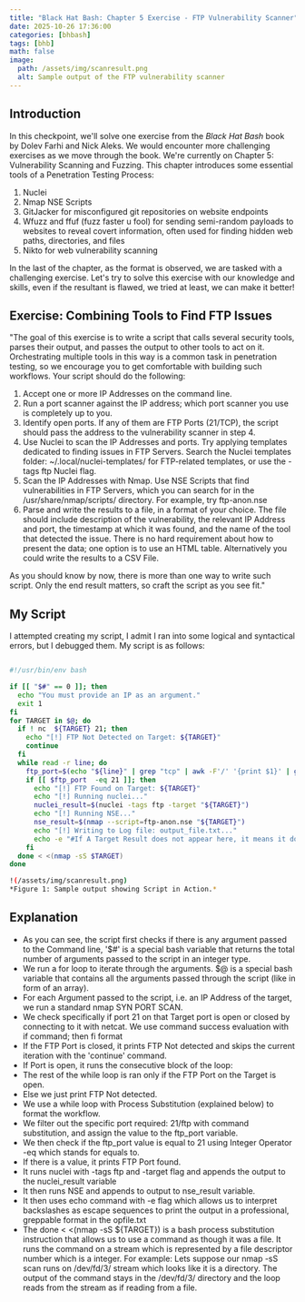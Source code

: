 ```yaml
---
title: "Black Hat Bash: Chapter 5 Exercise - FTP Vulnerability Scanner"
date: 2025-10-26 17:36:00
categories: [bhbash]
tags: [bhb]
math: false
image: 
  path: /assets/img/scanresult.png
  alt: Sample output of the FTP vulnerability scanner
---
```


## Introduction 

In this checkpoint, we'll solve one exercise from the *Black Hat Bash* book by Dolev Farhi and Nick Aleks. We would encounter more challenging exercises as we move through the book. We're currently on Chapter 5: Vulnerability Scanning and Fuzzing. This chapter introduces some essential tools of a Penetration Testing Process:

1. Nuclei
2. Nmap NSE Scripts
3. GitJacker for misconfigured git repositories on website endpoints
4. Wfuzz and ffuf (fuzz faster u fool) for sending semi-random payloads to websites to reveal covert information, often used for finding hidden web paths, directories, and files
5. Nikto for web vulnerability scanning

In the last of the chapter, as the format is observed, we are tasked with a challenging exercise. Let's try to solve this exercise with our knowledge and skills, even if the resultant is flawed, we tried at least, we can make it better!

## Exercise: Combining Tools to Find FTP Issues 

"The goal of this exercise is to write a script that calls several security tools, parses their output, and passes the output to other tools to act on it. Orchestrating multiple tools in this way is a common task in penetration testing, so we encourage you to get comfortable with building such workflows. Your script should do the following:

1. Accept one or more IP Addresses on the command line.
2. Run a port scanner against the IP address; which port scanner you use is completely up to you.
3. Identify open ports. If any of them are FTP Ports (21/TCP), the script should pass the address to the vulnerability scanner in step 4.
4. Use Nuclei to scan the IP Addresses and ports. Try applying templates dedicated to finding issues in FTP Servers. Search the Nuclei templates folder: ~/.local/nuclei-templates/ for FTP-related templates, or use the -tags ftp Nuclei flag.
5. Scan the IP Addresses with Nmap. Use NSE Scripts that find vulnerabilities in FTP Servers, which you can search for in the /usr/share/nmap/scripts/ directory. For example, try ftp-anon.nse
6. Parse and write the results to a file, in a format of your choice. The file should include description of the vulnerability, the relevant IP Address and port, the timestamp at which it was found, and the name of the tool that detected the issue. There is no hard requirement about how to present the data; one option is to use an HTML table. Alternatively you could write the results to a CSV File.

As you should know by now, there is more than one way to write such script. Only the end result matters, so craft the script as you see fit."

## My Script 

I attempted creating my script, I admit I ran into some logical and syntactical errors, but I debugged them. My script is as follows:

```bash

#!/usr/bin/env bash

if [[ "$#" == 0 ]]; then
  echo "You must provide an IP as an argument."
  exit 1
fi
for TARGET in $@; do
  if ! nc  ${TARGET} 21; then
    echo "[!] FTP Not Detected on Target: ${TARGET}"
    continue
  fi
  while read -r line; do
    ftp_port=$(echo "${line}" | grep "tcp" | awk -F'/' '{print $1}' | grep 21)
    if [[ $ftp_port  -eq 21 ]]; then
      echo "[!] FTP Found on Target: ${TARGET}"
      echo "[!] Running nuclei..."
      nuclei_result=$(nuclei -tags ftp -target "${TARGET}")
      echo "[!] Running NSE..."
      nse_result=$(nmap --script=ftp-anon.nse "${TARGET}")
      echo "[!] Writing to Log file: output_file.txt..."
      echo -e "#If A Target Result does not appear here, it means it does not use FTP, However The script would save Port Scan output. \n\nTarget: ${TARGET}\nTool: Nuclei\nFindings:\n$nuclei_result\n\nTool: Nmap NSE\n\nFindings:\n\n$nse_result\n" >> opfile.txt
    fi
  done < <(nmap -sS $TARGET)
done

!(/assets/img/scanresult.png)
*Figure 1: Sample output showing Script in Action.*
```
## Explanation

- As you can see, the script first checks if there is any argument passed to the Command line, '$#' is a special bash variable that returns the total number of arguments passed to the script in an integer type.
- We run a for loop to iterate through the arguments. $@ is a special bash variable that contains all the arguments passed through the script (like in form of an array).
- For each Argument passed to the script, i.e. an IP Address of the target, we run a standard nmap SYN PORT SCAN.
- We check specifically if port 21 on that Target port is open or closed by connecting to it with netcat. We use command success evaluation with if command; then <expr> fi format
- If the FTP Port is closed, it prints FTP Not detected and skips the current iteration with the 'continue' command.
- If Port is open, it runs the consecutive block of the loop:
- The rest of the while loop is ran only if the FTP Port on the Target is open.
- Else we just print FTP Not detected.
- We use a while loop with Process Substitution (explained below) to format the workflow.
- We filter out the specific port required: 21/ftp with command substitution, and assign the value to the ftp_port variable.
- We then check if the ftp_port value is equal to 21 using Integer Operator -eq which stands for equals to.
- If there is a value, it prints FTP Port found.
- It runs nuclei with -tags ftp and -target flag and appends the output to the nuclei_result variable
- It then runs NSE and appends to output to nse_result variable.
- It then uses echo command with -e flag which allows us to interpret backslashes as escape sequences to print the output in a professional, greppable format in the opfile.txt
- The done < <(nmap -sS ${TARGET}) is a bash process substitution instruction that allows us to use a command as though it was a file. It runs the command on a stream which is represented by a file descriptor number which is a integer. For example: Lets suppose our nmap -sS scan runs on /dev/fd/3/ stream which looks like it is a directory. The output of the command stays in the /dev/fd/3/ directory and the loop reads from the stream as if reading from a file.
